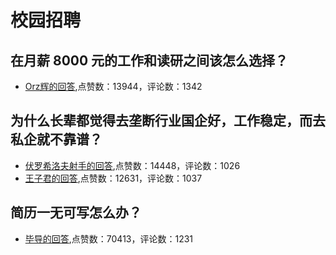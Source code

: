 #  校园招聘 
## 在月薪 8000 元的工作和读研之间该怎么选择？
- [Orz辉的回答](https://www.zhihu.com/question/23101677/answer/79118819),点赞数：13944，评论数：1342
## 为什么长辈都觉得去垄断行业国企好，工作稳定，而去私企就不靠谱？
- [伏罗希洛夫射手的回答](https://www.zhihu.com/question/33273396/answer/68183373),点赞数：14448，评论数：1026
- [王子君的回答](https://www.zhihu.com/question/33273396/answer/133140400),点赞数：12631，评论数：1037
## 简历一无可写怎么办？
- [毕导的回答](https://www.zhihu.com/question/28592283/answer/627771570),点赞数：70413，评论数：1231
